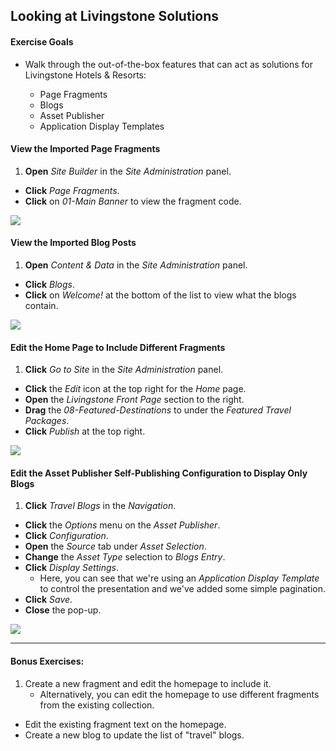 ## Looking at Livingstone Solutions

<div class="ahead">
<h4>Exercise Goals</h4>
<ul>
    <li>Walk through the out-of-the-box features that can act as solutions for Livingstone Hotels & Resorts:</li>
	<ul>
		<li>Page Fragments</li>
		<li>Blogs</li>
		<li>Asset Publisher</li>
		<li>Application Display Templates</li>
	</ul>
</ul>
</div>

#### View the Imported Page Fragments
1. **Open** _Site Builder_ in the _Site Administration_ panel.
* **Click** _Page Fragments_.
* **Click** on _01-Main Banner_ to view the fragment code.

<img src="../images/fragment-example.png" style="max-height: 100%" />

#### View the Imported Blog Posts
1. **Open** _Content & Data_ in the _Site Administration_ panel.
* **Click** _Blogs_.
* **Click** on _Welcome!_ at the bottom of the list to view what the blogs contain.

<img src="../images/blog-example.png" style="max-height: 32%" />

#### Edit the Home Page to Include Different Fragments
1. **Click** _Go to Site_ in the _Site Administration_ panel.
* **Click** the _Edit_ icon at the top right for the _Home_ page.
* **Open** the _Livingstone Front Page_ section to the right.
* **Drag** the _08-Featured-Destinations_ to under the _Featured Travel Packages_.
* **Click** _Publish_ at the top right.

<img src="../images/fragment-update-example.png" style="max-height: 30%" />

#### Edit the Asset Publisher Self-Publishing Configuration to Display Only Blogs
1. **Click** _Travel Blogs_ in the _Navigation_.
* **Click** the _Options_ menu on the _Asset Publisher_.
* **Click** _Configuration_.
* **Open** the _Source_ tab under _Asset Selection_.
* **Change** the _Asset Type_ selection to _Blogs Entry_.
* **Click** _Display Settings_.
	* Here, you can see that we're using an _Application Display Template_ to control the presentation and we've added some simple pagination.
* **Click** _Save_.
* **Close** the pop-up.

<img src="../images/travel-blogs-finished.png" style="max-height: 33%" />

---

#### Bonus Exercises:
1. Create a new fragment and edit the homepage to include it.
	* Alternatively, you can edit the homepage to use different fragments from the existing collection.
* Edit the existing fragment text on the homepage.
* Create a new blog to update the list of "travel" blogs.
